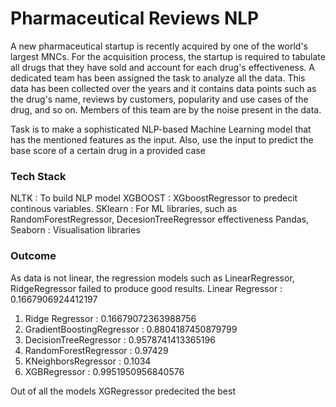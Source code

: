 
# Pharmaceutical Reviews NLP

A new pharmaceutical startup is recently acquired by one of the world's largest MNCs. For the
acquisition process, the startup is required to tabulate all drugs that they have sold and account
for each drug's effectiveness. A dedicated team has been assigned the task to analyze all the
data. This data has been collected over the years and it contains data points such as the drug's
name, reviews by customers, popularity and use cases of the drug, and so on. Members of
this team are by the noise present in the data.

Task is to make a sophisticated NLP-based Machine Learning model that has the mentioned
features as the input. Also, use the input to predict the base score of a certain drug in a provided
case

### Tech Stack
NLTK : To build NLP model
XGBOOST : XGboostRegressor to predecit continous variables.
SKlearn : For ML libraries, such as RandomForestRegressor, DecesionTreeRegressor effectiveness
Pandas, Seaborn : Visualisation libraries


### Outcome 

As data is not linear, the regression models such as LinearRegressor, RidgeRegressor failed to produce good results.
Linear Regressor : 0.1667906924412197 
  1. Ridge Regressor :  0.16679072363988756
  2. GradientBoostingRegressor : 0.8804187450879799
  3. DecisionTreeRegressor : 0.9578741413365196
  4. RandomForestRegressor : 0.97429
  5. KNeighborsRegressor : 0.1034
  6. XGBRegressor : 0.9951950956840576


Out of all the models XGRegressor predecited the best
